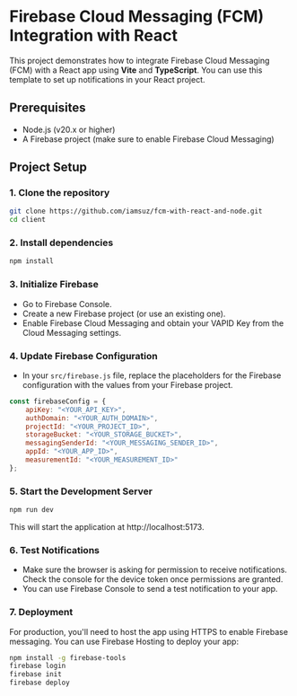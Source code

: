 # Firebase Cloud Messaging (FCM) Integration with React

This project demonstrates how to integrate Firebase Cloud Messaging (FCM) with a React app using **Vite** and **TypeScript**. You can use this template to set up notifications in your React project.

## Prerequisites

- Node.js (v20.x or higher)
- A Firebase project (make sure to enable Firebase Cloud Messaging)

## Project Setup

### 1. Clone the repository

```bash
git clone https://github.com/iamsuz/fcm-with-react-and-node.git
cd client
```

### 2. Install dependencies

```bash
npm install
```

### 3. Initialize Firebase

- Go to Firebase Console.
- Create a new Firebase project (or use an existing one).
- Enable Firebase Cloud Messaging and obtain your VAPID Key from the Cloud Messaging settings.

### 4. Update Firebase Configuration

- In your `src/firebase.js` file, replace the placeholders for the Firebase configuration with the values from your Firebase project.

```Javascript
const firebaseConfig = {
    apiKey: "<YOUR_API_KEY>",
    authDomain: "<YOUR_AUTH_DOMAIN>",
    projectId: "<YOUR_PROJECT_ID>",
    storageBucket: "<YOUR_STORAGE_BUCKET>",
    messagingSenderId: "<YOUR_MESSAGING_SENDER_ID>",
    appId: "<YOUR_APP_ID>",
    measurementId: "<YOUR_MEASUREMENT_ID>"
};
```

### 5. Start the Development Server

```bash
npm run dev
```

This will start the application at http://localhost:5173.

### 6. Test Notifications

- Make sure the browser is asking for permission to receive notifications. Check the console for the device token once permissions are granted.
- You can use Firebase Console to send a test notification to your app.

### 7. Deployment

For production, you'll need to host the app using HTTPS to enable Firebase messaging. You can use Firebase Hosting to deploy your app:

```bash
npm install -g firebase-tools
firebase login
firebase init
firebase deploy
```
